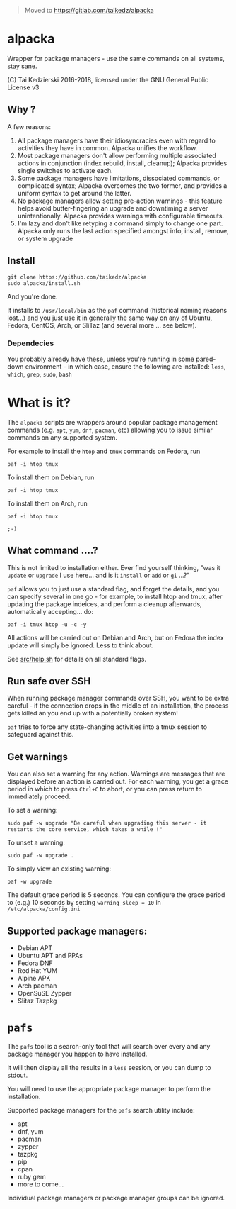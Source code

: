 > Moved to <https://gitlab.com/taikedz/alpacka>

# alpacka

Wrapper for package managers - use the same commands on all systems, stay sane.

(C) Tai Kedzierski 2016-2018, licensed under the GNU General Public License v3

## Why ?

A few reasons:

1. All package managers have their idiosyncracies even with regard to activities they have in common. Alpacka unifies the workflow.
2. Most package managers don't allow performing multiple associated actions in conjunction (index rebuild, install, cleanup); Alpacka provides single switches to activate each.
3. Some package managers have limitations, dissociated commands, or complicated syntax; Alpacka overcomes the two former, and provides a uniform syntax to get around the latter.
4. No package managers allow setting pre-action warnings - this feature helps avoid butter-fingering an upgrade and downtiming a server unintentionally. Alpacka provides warnings with configurable timeouts.
5. I'm lazy and don't like retyping a command simply to change one part. Alpacka only runs the last action specified amongst info, install, remove, or system upgrade

## Install

	git clone https://github.com/taikedz/alpacka
	sudo alpacka/install.sh

And you're done.

It installs to `/usr/local/bin` as the `paf` command (historical naming reasons lost...) and you just use it in generally the same way on any of Ubuntu, Fedora, CentOS, Arch, or SliTaz (and several more ... see below).

### Dependecies

You probably already have these, unless you're running in some pared-down environment - in which case, ensure the following are installed: `less`, `which`, `grep`, `sudo`, `bash`

# What is it?

The `alpacka` scripts are wrappers around popular package management commands (e.g. `apt`, `yum`, `dnf`, `pacman`, etc) allowing you to issue similar commands on any supported system.

For example to install the `htop` and `tmux` commands on Fedora, run

	paf -i htop tmux

To install them on Debian, run

	paf -i htop tmux

To install them on Arch, run

	paf -i htop tmux

`;-)`

## What command ....?

This is not limited to installation either. Ever find yourself thinking, "was it `update` or `upgrade` I use here... and is it `install` or `add` or `gi` ...?"

`paf` allows you to just use a standard flag, and forget the details, and you can specify several in one go - for example, to install htop and tmux, after updating the package indeices, and perform a cleanup afterwards, automatically accepting... do:

    paf -i tmux htop -u -c -y

All actions will be carried out on Debian and Arch, but on Fedora the index update will simply be ignored. Less to think about.

See [src/help.sh](src/help.sh) for details on all standard flags.

## Run safe over SSH

When running package manager commands over SSH, you want to be extra careful - if the connection drops in the middle of an installation, the process gets killed an you end up with a potentially broken system!

`paf` tries to force any state-changing activities into a tmux session to safeguard against this.

## Get warnings

You can also set a warning for any action. Warnings are messages that are displayed before an action is carried out. For each warning, you get a grace period in which to press `Ctrl+C` to abort, or you can press return to immediately proceed.

To set a warning:
    
    sudo paf -w upgrade "Be careful when upgrading this server - it restarts the core service, which takes a while !"

To unset a warning:

    sudo paf -w upgrade .

To simply view an existing warning:

    paf -w upgrade

The default grace period is 5 seconds. You can configure the grace period to (e.g.) 10 seconds by setting `warning_sleep = 10` in `/etc/alpacka/config.ini`

## Supported package managers:

* Debian APT
* Ubuntu APT and PPAs
* Fedora DNF
* Red Hat YUM
* Alpine APK
* Arch pacman
* OpenSuSE Zypper
* Slitaz Tazpkg

# `pafs`

The `pafs` tool is a search-only tool that will search over every and any package manager you happen to have installed.

It will then display all the results in a `less` session, or you can dump to stdout.

You will need to use the appropriate package manager to perform the installation.

Supported package managers for the `pafs` search utility include:

* apt
* dnf, yum
* pacman
* zypper
* tazpkg
* pip
* cpan
* ruby gem
* more to come...

Individual package managers or package manager groups can be ignored.
